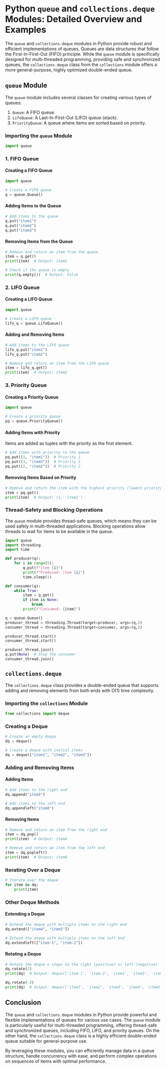 # Python `queue` and `collections.deque` Modules: Detailed Overview and Examples

The `queue` and `collections.deque` modules in Python provide robust and efficient implementations of queues. Queues are data structures that follow the First-In-First-Out (FIFO) principle. While the `queue` module is specifically designed for multi-threaded programming, providing safe and synchronized queues, the `collections.deque` class from the `collections` module offers a more general-purpose, highly optimized double-ended queue.

## `queue` Module

The `queue` module includes several classes for creating various types of queues:

1. `Queue`: A FIFO queue.
2. `LifoQueue`: A Last-In-First-Out (LIFO) queue (stack).
3. `PriorityQueue`: A queue where items are sorted based on priority.

### Importing the `queue` Module

```python
import queue
```

### 1. FIFO Queue

#### Creating a FIFO Queue

```python
import queue

# Create a FIFO queue
q = queue.Queue()
```

#### Adding Items to the Queue

```python
# Add items to the queue
q.put("item1")
q.put("item2")
q.put("item3")
```

#### Removing Items from the Queue

```python
# Remove and return an item from the queue
item = q.get()
print(item)  # Output: item1

# Check if the queue is empty
print(q.empty())  # Output: False
```

### 2. LIFO Queue

#### Creating a LIFO Queue

```python
import queue

# Create a LIFO queue
lifo_q = queue.LifoQueue()
```

#### Adding and Removing Items

```python
# Add items to the LIFO queue
lifo_q.put("item1")
lifo_q.put("item2")

# Remove and return an item from the LIFO queue
item = lifo_q.get()
print(item)  # Output: item2
```

### 3. Priority Queue

#### Creating a Priority Queue

```python
import queue

# Create a priority queue
pq = queue.PriorityQueue()
```

#### Adding Items with Priority

Items are added as tuples with the priority as the first element.

```python
# Add items with priority to the queue
pq.put((1, "item1"))  # Priority 1
pq.put((3, "item3"))  # Priority 3
pq.put((2, "item2"))  # Priority 2
```

#### Removing Items Based on Priority

```python
# Remove and return the item with the highest priority (lowest priority number)
item = pq.get()
print(item)  # Output: (1, 'item1')
```

### Thread-Safety and Blocking Operations

The `queue` module provides thread-safe queues, which means they can be used safely in multi-threaded applications. Blocking operations allow threads to wait for items to be available in the queue.

```python
import queue
import threading
import time

def producer(q):
    for i in range(5):
        q.put(f"item {i}")
        print(f"Produced: item {i}")
        time.sleep(1)

def consumer(q):
    while True:
        item = q.get()
        if item is None:
            break
        print(f"Consumed: {item}")

q = queue.Queue()
producer_thread = threading.Thread(target=producer, args=(q,))
consumer_thread = threading.Thread(target=consumer, args=(q,))

producer_thread.start()
consumer_thread.start()

producer_thread.join()
q.put(None)  # Stop the consumer
consumer_thread.join()
```

## `collections.deque`

The `collections.deque` class provides a double-ended queue that supports adding and removing elements from both ends with O(1) time complexity.

### Importing the `collections` Module

```python
from collections import deque
```

### Creating a Deque

```python
# Create an empty deque
dq = deque()

# Create a deque with initial items
dq = deque(["item1", "item2", "item3"])
```

### Adding and Removing Items

#### Adding Items

```python
# Add items to the right end
dq.append("item4")

# Add items to the left end
dq.appendleft("item0")
```

#### Removing Items

```python
# Remove and return an item from the right end
item = dq.pop()
print(item)  # Output: item4

# Remove and return an item from the left end
item = dq.popleft()
print(item)  # Output: item0
```

### Iterating Over a Deque

```python
# Iterate over the deque
for item in dq:
    print(item)
```

### Other Deque Methods

#### Extending a Deque

```python
# Extend the deque with multiple items on the right end
dq.extend(["item4", "item5"])

# Extend the deque with multiple items on the left end
dq.extendleft(["item-1", "item-2"])
```

#### Rotating a Deque

```python
# Rotate the deque n steps to the right (positive) or left (negative)
dq.rotate(2)
print(dq)  # Output: deque(['item-1', 'item-2', 'item1', 'item2', 'item3', 'item4', 'item5'])

dq.rotate(-2)
print(dq)  # Output: deque(['item1', 'item2', 'item3', 'item4', 'item5', 'item-1', 'item-2'])
```

## Conclusion

The `queue` and `collections.deque` modules in Python provide powerful and flexible implementations of queues for various use cases. The `queue` module is particularly useful for multi-threaded programming, offering thread-safe and synchronized queues, including FIFO, LIFO, and priority queues. On the other hand, the `collections.deque` class is a highly efficient double-ended queue suitable for general-purpose use.

By leveraging these modules, you can efficiently manage data in a queue structure, handle concurrency with ease, and perform complex operations on sequences of items with optimal performance.
